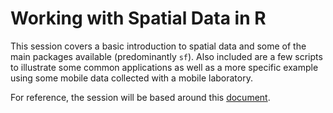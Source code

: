 # Working with Spatial Data in R

This session covers a basic introduction to spatial data and some of the main packages available (predominantly `sf`). 
Also included are a few scripts to illustrate some common applications as well as a more specific example using some mobile data collected with a mobile laboratory. 

For reference, the session will be based around this [document](https://shona-spatial-intro.netlify.app/).

